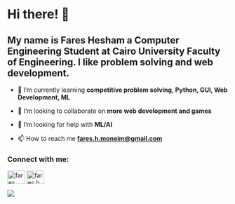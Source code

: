 # Hi there! :wave:
## My name is Fares Hesham a Computer Engineering Student at Cairo University Faculty of Engineering. I like problem solving and web development.

- 🌱 I’m currently learning **competitive problem solving, Python, GUI, Web Development, ML**

- 👯 I’m looking to collaborate on **more web development and games**

- 🤝 I’m looking for help with **ML/AI**

- 📫 How to reach me **fares.h.moneim@gmail.com**

<h3 align="left">Connect with me:</h3>
<p align="left">
<a href="https://www.linkedin.com/in/fares-hesham-abdelmoneim-032780219/" target="blank"><img align="center" src="https://raw.githubusercontent.com/rahuldkjain/github-profile-readme-generator/master/src/images/icons/Social/linked-in-alt.svg" alt="fares hesham abdelmoneim" height="30" width="40" /></a>
<a href="https://codeforces.com/profile/fares.h.moneim" target="blank"><img align="center" src="https://raw.githubusercontent.com/rahuldkjain/github-profile-readme-generator/master/src/images/icons/Social/codeforces.svg" alt="fares.h.moneim" height="30" width="40" /></a>
</p>

<!-- <a href="https://github.com/anuraghazra/github-readme-stats">
-->
  <img align="center" src="https://github-readme-stats.vercel.app/api?username=fares-h-moneim&show_icons=true&hide=stars" />
<!--
</a>


